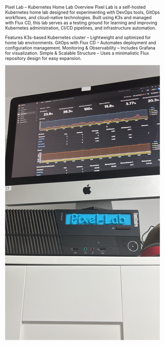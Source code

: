 Pixel Lab – Kubernetes Home Lab
Overview
Pixel Lab is a self-hosted Kubernetes home lab designed for experimenting with DevOps tools, GitOps workflows, and cloud-native technologies. Built using K3s and managed with Flux CD, this lab serves as a testing ground for learning and improving Kubernetes administration, CI/CD pipelines, and infrastructure automation.

Features
K3s-based Kubernetes cluster – Lightweight and optimized for home lab environments.
GitOps with Flux CD – Automates deployment and configuration management.
Monitoring & Observability – Includes Grafana for visualization.
Simple & Scalable Structure – Uses a minimalistic Flux repository design for easy expansion.

![Pixel Lab Setup](images/pixel-lab-setup.JPG)
